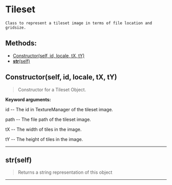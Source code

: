 # Tileset 
 ```
 Class to represent a tileset image in terms of file location and gridsize. 
```
## Methods: 
* [Constructor(self, id, locale, tX, tY)](#Constructor) 
* [__str__(self)](#__str__) 
<div id="Constructor"></div>

## Constructor(self, id, locale, tX, tY) 

  

 > Constructor for a Tileset Object.

 

 **Keyword arguments:**

 id -- The id in TextureManager of the tileset image.

 path -- The file path of the tileset image.

 tX -- The width of tiles in the image.

 tY -- The height of tiles in the image. 

 --- 
<div id="__str__"></div>

## __str__(self) 

  

 > Returns a string representation of this object 

 --- 
